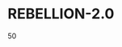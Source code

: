 # REBELLION-2.0                                                                                                          

50

